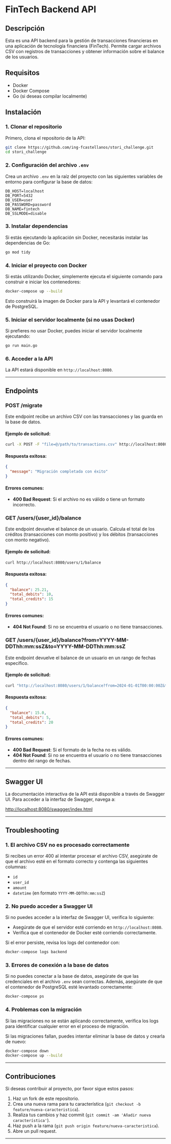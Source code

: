# FinTech Backend API

## Descripción

Esta es una API backend para la gestión de transacciones financieras en una aplicación de tecnología financiera (FinTech). Permite cargar archivos CSV con registros de transacciones y obtener información sobre el balance de los usuarios.

## Requisitos

- Docker
- Docker Compose
- Go (si deseas compilar localmente)

## Instalación

### 1. Clonar el repositorio

Primero, clona el repositorio de la API:

```bash
git clone https://github.com/ing-fcastellanos/stori_challenge.git
cd stori_challenge
```

### 2. Configuración del archivo `.env`

Crea un archivo `.env` en la raíz del proyecto con las siguientes variables de entorno para configurar la base de datos:

```dotenv
DB_HOST=localhost
DB_PORT=5432
DB_USER=user
DB_PASSWORD=password
DB_NAME=fintech
DB_SSLMODE=disable
```

### 3. Instalar dependencias

Si estás ejecutando la aplicación sin Docker, necesitarás instalar las dependencias de Go:

```bash
go mod tidy
```

### 4. Iniciar el proyecto con Docker

Si estás utilizando Docker, simplemente ejecuta el siguiente comando para construir e iniciar los contenedores:

```bash
docker-compose up --build
```

Esto construirá la imagen de Docker para la API y levantará el contenedor de PostgreSQL.

### 5. Iniciar el servidor localmente (si no usas Docker)

Si prefieres no usar Docker, puedes iniciar el servidor localmente ejecutando:

```bash
go run main.go
```

### 6. Acceder a la API

La API estará disponible en `http://localhost:8080`.

---

## Endpoints

### **POST /migrate**

Este endpoint recibe un archivo CSV con las transacciones y las guarda en la base de datos.

#### Ejemplo de solicitud:

```bash
curl -X POST -F "file=@/path/to/transactions.csv" http://localhost:8080/migrate
```

#### Respuesta exitosa:

```json
{
  "message": "Migración completada con éxito"
}
```

#### Errores comunes:

- **400 Bad Request**: Si el archivo no es válido o tiene un formato incorrecto.

### **GET /users/{user_id}/balance**

Este endpoint devuelve el balance de un usuario. Calcula el total de los créditos (transacciones con monto positivo) y los débitos (transacciones con monto negativo).

#### Ejemplo de solicitud:

```bash
curl http://localhost:8080/users/1/balance
```

#### Respuesta exitosa:

```json
{
  "balance": 25.21,
  "total_debits": 10,
  "total_credits": 15
}
```

#### Errores comunes:

- **404 Not Found**: Si no se encuentra el usuario o no tiene transacciones.

### **GET /users/{user_id}/balance?from=YYYY-MM-DDThh:mm:ssZ&to=YYYY-MM-DDThh:mm:ssZ**

Este endpoint devuelve el balance de un usuario en un rango de fechas específico.

#### Ejemplo de solicitud:

```bash
curl "http://localhost:8080/users/1/balance?from=2024-01-01T00:00:00Z&to=2024-07-01T00:00:00Z"
```

#### Respuesta exitosa:

```json
{
  "balance": 15.0,
  "total_debits": 5,
  "total_credits": 20
}
```

#### Errores comunes:

- **400 Bad Request**: Si el formato de la fecha no es válido.
- **404 Not Found**: Si no se encuentra el usuario o no tiene transacciones dentro del rango de fechas.

---

## Swagger UI

La documentación interactiva de la API está disponible a través de Swagger UI. Para acceder a la interfaz de Swagger, navega a:

[http://localhost:8080/swagger/index.html](http://localhost:8080/swagger/index.html)

---

## Troubleshooting

### 1. **El archivo CSV no es procesado correctamente**

Si recibes un error 400 al intentar procesar el archivo CSV, asegúrate de que el archivo esté en el formato correcto y contenga las siguientes columnas:

- `id`
- `user_id`
- `amount`
- `datetime` (en formato `YYYY-MM-DDThh:mm:ssZ`)

### 2. **No puedo acceder a Swagger UI**

Si no puedes acceder a la interfaz de Swagger UI, verifica lo siguiente:

- Asegúrate de que el servidor esté corriendo en `http://localhost:8080`.
- Verifica que el contenedor de Docker esté corriendo correctamente.

Si el error persiste, revisa los logs del contenedor con:

```bash
docker-compose logs backend
```

### 3. **Errores de conexión a la base de datos**

Si no puedes conectar a la base de datos, asegúrate de que las credenciales en el archivo `.env` sean correctas. Además, asegúrate de que el contenedor de PostgreSQL esté levantado correctamente:

```bash
docker-compose ps
```

### 4. **Problemas con la migración**

Si las migraciones no se están aplicando correctamente, verifica los logs para identificar cualquier error en el proceso de migración.

Si las migraciones fallan, puedes intentar eliminar la base de datos y crearla de nuevo:

```bash
docker-compose down
docker-compose up --build
```

---

## Contribuciones

Si deseas contribuir al proyecto, por favor sigue estos pasos:

1. Haz un fork de este repositorio.
2. Crea una nueva rama para tu característica (`git checkout -b feature/nueva-caracteristica`).
3. Realiza tus cambios y haz commit (`git commit -am 'Añadir nueva característica'`).
4. Haz push a la rama (`git push origin feature/nueva-caracteristica`).
5. Abre un pull request.

---
